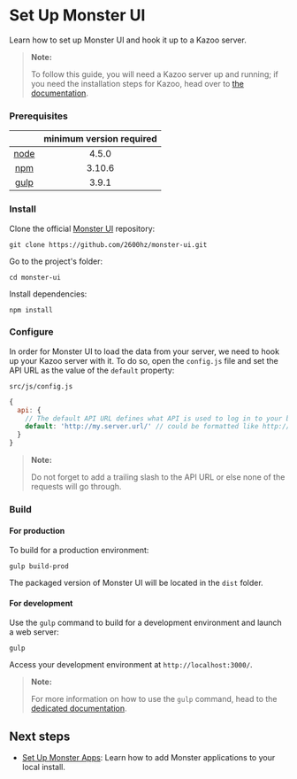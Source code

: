 # Set Up Monster UI

Learn how to set up Monster UI and hook it up to a Kazoo server.

> **Note:**
>
> To follow this guide, you will need a Kazoo server up and running; if you need the installation steps for Kazoo, head over to [the documentation](https://docs.2600hz.com/sysadmin/doc/intro/read_me_first/).

### Prerequisites

|  | minimum version required |
| :---: | :---: |
| [node](https://nodejs.org/en/download/) | 4.5.0 |
| [npm](https://docs.npmjs.com/getting-started/installing-node) | 3.10.6 |
| [gulp](https://github.com/gulpjs/gulp/blob/master/docs/getting-started.md) | 3.9.1 |

### Install

Clone the official [Monster UI](https://github.com/2600hz/monster-ui) repository:

```shell
git clone https://github.com/2600hz/monster-ui.git
```

Go to the project's folder:

```shell
cd monster-ui
```

Install dependencies:

```shell
npm install
```

### Configure

In order for Monster UI to load the data from your server, we need to hook up your Kazoo server with it. To do so, open the `config.js` file and set the API URL as the value of the `default` property:

`src/js/config.js`

```javascript
{
  api: {
    // The default API URL defines what API is used to log in to your back-end
    default: 'http://my.server.url/' // could be formatted like http://api.server.net:8000/v2/
  }
}
```

> **Note:**
>
> Do not forget to add a trailing slash to the API URL or else none of the requests will go through.

### Build

#### For production

To build for a production environment:

```shell
gulp build-prod
```

The packaged version of Monster UI will be located in the `dist` folder.

#### For development

Use the `gulp` command to build for a development environment and launch a web server:

```shell
gulp
```

Access your development environment at `http://localhost:3000/`.

> **Note:**
>
> For more information on how to use the `gulp` command, head to the [dedicated documentation](docs/gulpCommand.md).

## Next steps

* [Set Up Monster Apps](): Learn how to add Monster applications to your local install.
